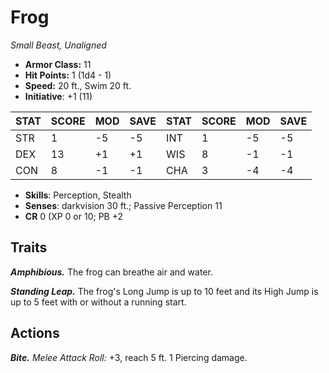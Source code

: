 # Frog

*Small Beast, Unaligned*

- **Armor Class:** 11
- **Hit Points:** 1 (1d4 - 1)
- **Speed:** 20 ft., Swim 20 ft.
- **Initiative**: +1 (11)

|STAT|SCORE|MOD|SAVE|STAT|SCORE|MOD|SAVE|
| --- | --- | --- | ---- |---| --- | --- | ---- |
| STR | 1 | -5 | -5 | INT | 1 | -5 | -5 |
| DEX | 13 | +1 | +1 | WIS | 8 | -1 | -1 |
| CON | 8 | -1 | -1 | CHA | 3 | -4 | -4 |

- **Skills**: Perception, Stealth
- **Senses**: darkvision 30 ft.; Passive Perception 11
- **CR** 0 (XP 0 or 10; PB +2

## Traits

***Amphibious.*** The frog can breathe air and water.

***Standing Leap.*** The frog's Long Jump is up to 10 feet and its High Jump is up to 5 feet with or without a running start.


## Actions

***Bite.*** *Melee Attack Roll:* +3, reach 5 ft. 1 Piercing damage.

